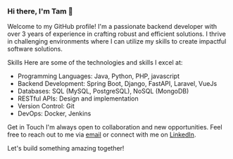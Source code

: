 ### Hi there, I'm Tam 👋

Welcome to my GitHub profile! I'm a passionate backend developer with over 3 years of experience in crafting robust and efficient solutions. I thrive in challenging environments where I can utilize my skills to create impactful software solutions.

Skills
Here are some of the technologies and skills I excel at:

- Programming Languages: Java, Python, PHP, javascript
- Backend Development: Spring Boot, Django, FastAPI, Laravel, VueJs
- Databases: SQL (MySQL, PostgreSQL), NoSQL (MongoDB)
- RESTful APIs: Design and implementation
- Version Control: Git
- DevOps: Docker, Jenkins

Get in Touch
I'm always open to collaboration and new opportunities. Feel free to reach out to me via  [email](tamnn25@gmail.com) or connect with me on [LinkedIn](https://www.linkedin.com/in/nguyen-nhat-tam-1a752b125/).

Let's build something amazing together!
<!--
**tamnn25/tamnn25** is a ✨ _special_ ✨ repository because its `README.md` (this file) appears on your GitHub profile.

Here are some ideas to get you started:

- 🔭 I’m currently working on ...
- 🌱 I’m currently learning ...
- 👯 I’m looking to collaborate on ...
- 🤔 I’m looking for help with ...
- 💬 Ask me about ...
- 📫 How to reach me: ...
- 😄 Pronouns: ...
- ⚡ Fun fact: ...
-->
